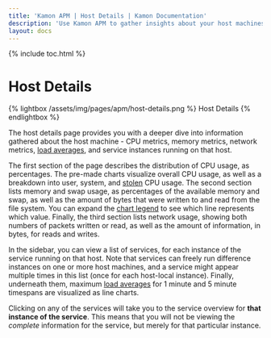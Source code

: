 ```yaml
---
title: 'Kamon APM | Host Details | Kamon Documentation'
description: 'Use Kamon APM to gather insights about your host machines and discover issues with your resources as soon as they happen'
layout: docs
---
```


{% include toc.html %}

Host Details
=============

{% lightbox /assets/img/pages/apm/host-details.png %}
Host Details
{% endlightbox %}

The host details page provides you with a deeper dive into information gathered about the host machine - CPU metrics, memory metrics, network metrics, [load averages], and service instances running on that host.

The first section of the page describes the distribution of CPU usage, as percentages. The pre-made charts visualize overall CPU usage, as well as a breakdown into user, system, and [stolen] CPU usage. The second section lists memory and swap usage, as percentages of the available memory and swap, as well as the amount of bytes that were written to and read from the file system. You can expand the [chart legend] to see which line represents which value. Finally, the third section lists network usage, showing both numbers of packets written or read, as well as the amount of information, in bytes, for reads and writes.

In the sidebar, you can view a list of services, for each instance of the service running on that host. Note that services can freely run difference instances on one or more host machines, and a service might appear multiple times in this list (once for each host-local instance). Finally, underneath them, maximum [load averages] for 1 minute and 5 minute timespans are visualized as line charts.

Clicking on any of the services will take you to the service overview for **that instance of the service**. This means that you will not be viewing the _complete_ information for the service, but merely for that particular instance.

[load averages]: https://en.wikipedia.org/wiki/Load_(computing)
[stolen]: https://scoutapm.com/blog/understanding-cpu-steal-time-when-should-you-be-worried
[chart legend]: ../../general/charts/#chart-legend
